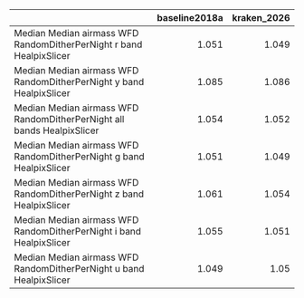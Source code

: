 |                                                                        |   baseline2018a |   kraken_2026 |
|:-----------------------------------------------------------------------|----------------:|--------------:|
| Median Median airmass WFD RandomDitherPerNight r band HealpixSlicer    |           1.051 |         1.049 |
| Median Median airmass WFD RandomDitherPerNight y band HealpixSlicer    |           1.085 |         1.086 |
| Median Median airmass WFD RandomDitherPerNight all bands HealpixSlicer |           1.054 |         1.052 |
| Median Median airmass WFD RandomDitherPerNight g band HealpixSlicer    |           1.051 |         1.049 |
| Median Median airmass WFD RandomDitherPerNight z band HealpixSlicer    |           1.061 |         1.054 |
| Median Median airmass WFD RandomDitherPerNight i band HealpixSlicer    |           1.055 |         1.051 |
| Median Median airmass WFD RandomDitherPerNight u band HealpixSlicer    |           1.049 |         1.05  |
